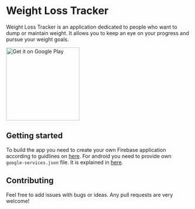# Weight Loss Tracker
Weight Loss Tracker is an application dedicated to people who want to dump or maintain weight. It allows you to keep an eye on your progress and pursue your weight goals.

<a href='https://play.google.com/store/apps/details?id=com.olaf.weight_tracker'><img alt='Get it on Google Play' src='https://play.google.com/intl/en_us/badges/images/generic/en_badge_web_generic.png' width="200px"/></a>

## Getting started
To build the app you need to create your own Firebase application according to guidlines on [here](https://firebase.google.com/docs/projects/learn-more).
For android you need to provide own `google-services.json` file. It is explained in [here](https://firebase.google.com/docs/android/setup?authuser=0).

## Contributing
Feel free to add issues with bugs or ideas. Any pull requests are very welcome!
